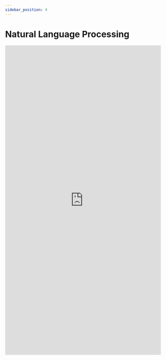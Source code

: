 ```yaml
---
sidebar_position: 4
---
```


# Natural Language Processing

<iframe 
  src="https://drive.google.com/file/d/1bWhlv3Y0ONIsSEKZD5RrI9v1NOEdivxL/preview" 
  width="100%" 
  height="1000px"
  frameBorder="0">
</iframe>
